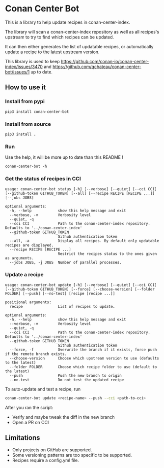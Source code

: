 # Conan Center Bot

This is a library to help update recipes in conan-center-index.

The library will scan a conan-center-index repository as well as
all recipes's upstream to try to find which recipes can be updated.

It can then either generates the list of updatable recipes, or
automatically update a recipe to the latest upstream version.

This library is used to keep https://github.com/conan-io/conan-center-index/issues/3470
and https://github.com/qchateau/conan-center-bot/issues/1 up to date.

## How to use it

### Install from pypi

```
pip3 install conan-center-bot
```

### Install from source

```
pip3 install .
```

### Run

Use the help, it will be more up to date than this README !

```
conan-center-bot -h
```

### Get the status of recipes in CCI

```
usage: conan-center-bot status [-h] [--verbose] [--quiet] [--cci CCI] [--github-token GITHUB_TOKEN] [--all] [--recipe RECIPE [RECIPE ...]] [--jobs JOBS]

optional arguments:
  -h, --help            show this help message and exit
  --verbose, -v         Verbosity level
  --quiet, -q
  --cci CCI             Path to the conan-center-index repository. Defaults to '../conan-center-index'
  --github-token GITHUB_TOKEN
                        Github authentication token
  --all, -a             Display all recipes. By default only updatable recipes are displayed.
  --recipe RECIPE [RECIPE ...]
                        Restrict the recipes status to the ones given as arguments.
  --jobs JOBS, -j JOBS  Number of parallel processes.
```

### Update a recipe

```
usage: conan-center-bot update [-h] [--verbose] [--quiet] [--cci CCI] [--github-token GITHUB_TOKEN] [--force] [--choose-version] [--folder FOLDER] [--push] [--no-test] [recipe [recipe ...]]

positional arguments:
  recipe                List of recipes to update.

optional arguments:
  -h, --help            show this help message and exit
  --verbose, -v         Verbosity level
  --quiet, -q
  --cci CCI             Path to the conan-center-index repository. Defaults to '../conan-center-index'
  --github-token GITHUB_TOKEN
                        Github authentication token
  --force, -f           Overwrite the branch if it exists, force push if the remote branch exists.
  --choose-version      Choose which upstream version to use (defaults to the latest)
  --folder FOLDER       Choose which recipe folder to use (default to the latest)
  --push                Push the new branch to origin
  --no-test             Do not test the updated recipe
```

To auto-update and test a recipe, run

```bash
conan-center-bot update <recipe-name> --push --cci <path-to-cci>
```

After you ran the script:

- Verify and maybe tweak the diff in the new branch
- Open a PR on CCI

## Limitations

- Only projects on GitHub are supported.
- Some versioning patterns are too specific to be supported.
- Recipes require a config.yml file.
